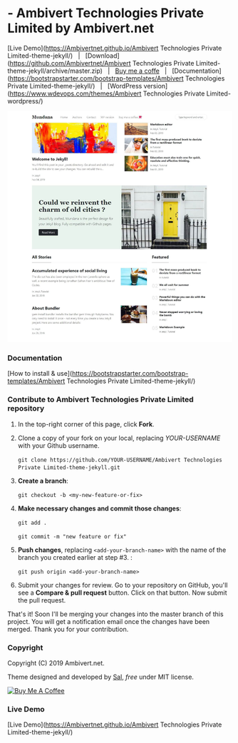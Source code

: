 #   - Ambivert Technologies Private Limited by Ambivert.net

[Live Demo](https://Ambivertnet.github.io/Ambivert Technologies Private Limited-theme-jekyll/) &nbsp; | &nbsp; 
[Download](https://github.com/Ambivertnet/Ambivert Technologies Private Limited-theme-jekyll/archive/master.zip) &nbsp; | &nbsp; 
[Buy me a coffe](https://www.wdevops.com/donate/) &nbsp; | &nbsp; [Documentation](https://bootstrapstarter.com/bootstrap-templates/Ambivert Technologies Private Limited-theme-jekyll/) &nbsp; | &nbsp; 
[WordPress version](https://www.wdevops.com/themes/Ambivert Technologies Private Limited-wordpress/) 

![Ambivert Technologies Private Limited   screenshot](assets/images/screenshot.jpg)

### Documentation

[How to install & use](https://bootstrapstarter.com/bootstrap-templates/Ambivert Technologies Private Limited-theme-jekyll/)

### Contribute to Ambivert Technologies Private Limited repository

1. In the top-right corner of this page, click **Fork**.

2. Clone a copy of your fork on your local, replacing *YOUR-USERNAME* with your Github username.

   `git clone https://github.com/YOUR-USERNAME/Ambivert Technologies Private Limited-theme-jekyll.git`

3. **Create a branch**: 

   `git checkout -b <my-new-feature-or-fix>`

4. **Make necessary changes and commit those changes**:

   `git add .`

   `git commit -m "new feature or fix"`

5. **Push changes**, replacing `<add-your-branch-name>` with the name of the branch you created earlier at step #3. :

   `git push origin <add-your-branch-name>`

6. Submit your changes for review. Go to your repository on GitHub, you'll see a **Compare & pull request** button. Click on that button. Now submit the pull request.

That's it! Soon I'll be merging your changes into the master branch of this project. You will get a notification email once the changes have been merged. Thank you for your contribution.


### Copyright

Copyright (C) 2019 Ambivert.net.

Theme designed and developed by [Sal](https://www.wdevops.com), *free* under MIT license. 

<a href="https://www.wdevops.com/donate/" target="_blank"><img src="https://www.buymeacoffee.com/assets/img/custom_images/orange_img.png" alt="Buy Me A Coffee" style="height: auto !important;width: auto !important;" ></a>

### Live Demo

[Live Demo](https://Ambivertnet.github.io/Ambivert Technologies Private Limited-theme-jekyll/)
